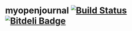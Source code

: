 # myopenjournal [![Build Status](https://travis-ci.org/myopenjournal/myopenjournal.png?branch=master)](https://travis-ci.org/myopenjournal/myopenjournal) [![Bitdeli Badge](https://d2weczhvl823v0.cloudfront.net/myopenjournal/myopenjournal/trend.png)](https://bitdeli.com/free "Bitdeli Badge")
